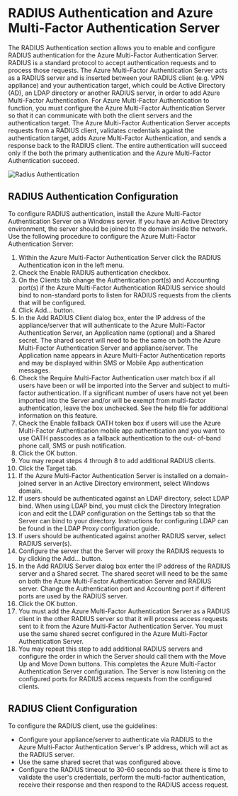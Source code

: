 <properties 
	pageTitle="RADIUS Authentication and Azure Multi-Factor Authentication Server" 
	description="This is the Azure Multi-factor authentication page that will assist in deploying RADIUS Authentication and Azure Multi-Factor Authentication Server." 
	services="multi-factor-authentication" 
	documentationCenter="" 
	authors="billmath" 
	manager="stevenpo" 
	editor="curtand"/>

<tags
	ms.service="multi-factor-authentication"
	ms.date="11/19/2015"
	wacn.date=""/>



# RADIUS Authentication and Azure Multi-Factor Authentication Server

The RADIUS Authentication section allows you to enable and configure RADIUS authentication for the Azure Multi-Factor Authentication Server. RADIUS is a standard protocol to accept authentication requests and to process those requests. The Azure Multi-Factor Authentication Server acts as a RADIUS server and is inserted between your RADIUS client (e.g. VPN appliance) and your authentication target, which could be Active Directory (AD), an LDAP directory or another RADIUS server, in order to add Azure Multi-Factor Authentication. For Azure Multi-Factor Authentication to function, you must configure the Azure Multi-Factor Authentication Server so that it can communicate with both the client servers and the authentication target. The Azure Multi-Factor Authentication Server accepts requests from a RADIUS client, validates credentials against the authentication target, adds Azure Multi-Factor Authentication, and sends a response back to the RADIUS client. The entire authentication will succeed only if the both the primary authentication and the Azure Multi-Factor Authentication succeed.

![Radius Authentication](./media/multi-factor-authentication-get-started-server-rdg/radius.png)

## RADIUS Authentication Configuration

To configure RADIUS authentication, install the Azure Multi-Factor Authentication Server on a Windows server. If you have an Active Directory environment, the server should be joined to the domain inside the network. Use the following procedure to configure the Azure Multi-Factor Authentication Server: 

1. Within the Azure Multi-Factor Authentication Server click the RADIUS Authentication icon in the left menu.
2. Check the Enable RADIUS authentication checkbox.
3. On the Clients tab change the Authentication port(s) and Accounting port(s) if the Azure Multi-Factor Authentication RADIUS service should bind to non-standard ports to listen for RADIUS requests from the clients that will be configured.
4. Click Add… button.
5. In the Add RADIUS Client dialog box, enter the IP address of the appliance/server that will authenticate to the Azure Multi-Factor Authentication Server, an Application name (optional) and a Shared secret. The shared secret will need to be the same on both the Azure Multi-Factor Authentication Server and appliance/server. The Application name appears in Azure Multi-Factor Authentication reports and may be displayed within SMS or Mobile App authentication messages.
6. Check the Require Multi-Factor Authentication user match box if all users have been or will be imported into the Server and subject to multi-factor authentication. If a significant number of users have not yet been imported into the Server and/or will be exempt from multi-factor authentication, leave the box unchecked. See the help file for additional information on this feature.
7. Check the Enable fallback OATH token box if users will use the Azure Multi-Factor Authentication mobile app authentication and you want to use OATH passcodes as a fallback authentication to the out- of-band phone call, SMS or push notification.
8. Click the OK button.
9. You may repeat steps 4 through 8 to add additional RADIUS clients.
10. Click the Target tab.
11. If the Azure Multi-Factor Authentication Server is installed on a domain-joined server in an Active Directory environment, select Windows domain.
12. If users should be authenticated against an LDAP directory, select LDAP bind. When using LDAP bind, you must click the Directory Integration icon and edit the LDAP configuration on the Settings tab so that the Server can bind to your directory. Instructions for configuring LDAP can be found in the LDAP Proxy configuration guide. 
13. If users should be authenticated against another RADIUS server, select RADIUS server(s).
14. Configure the server that the Server will proxy the RADIUS requests to by clicking the Add… button.
15. In the Add RADIUS Server dialog box enter the IP address of the RADIUS server and a Shared secret. The shared secret will need to be the same on both the Azure Multi-Factor Authentication Server and RADIUS server. Change the Authentication port and Accounting port if different ports are used by the RADIUS server.
16. Click the OK button. 
17. You must add the Azure Multi-Factor Authentication Server as a RADIUS client in the other RADIUS server so that it will process access requests sent to it from the Azure Multi-Factor Authentication Server. You must use the same shared secret configured in the Azure Multi-Factor Authentication Server.
18. You may repeat this step to add additional RADIUS servers and configure the order in which the Server should call them with the Move Up and Move Down buttons. This completes the Azure Multi-Factor Authentication Server configuration. The Server is now listening on the configured ports for RADIUS access requests from the configured clients.   


## RADIUS Client Configuration

To configure the RADIUS client, use the guidelines:

- Configure your appliance/server to authenticate via RADIUS to the Azure Multi-Factor Authentication Server's IP address, which will act as the RADIUS server. 
- Use the same shared secret that was configured above. 
- Configure the RADIUS timeout to 30-60 seconds so that there is time to validate the user's credentials, perform the multi-factor authentication, receive their response and then respond to the RADIUS access request.

